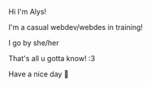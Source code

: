 Hi I'm Alys!

I'm a casual webdev/webdes in training!

I go by she/her

That's all u gotta know! :3

Have a nice day :feet:
